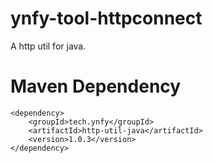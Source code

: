 # ynfy-tool-httpconnect

A http util for java. 

# Maven Dependency
```
<dependency>
    <groupId>tech.ynfy</groupId>
    <artifactId>http-util-java</artifactId>
    <version>1.0.3</version>
</dependency>
```



